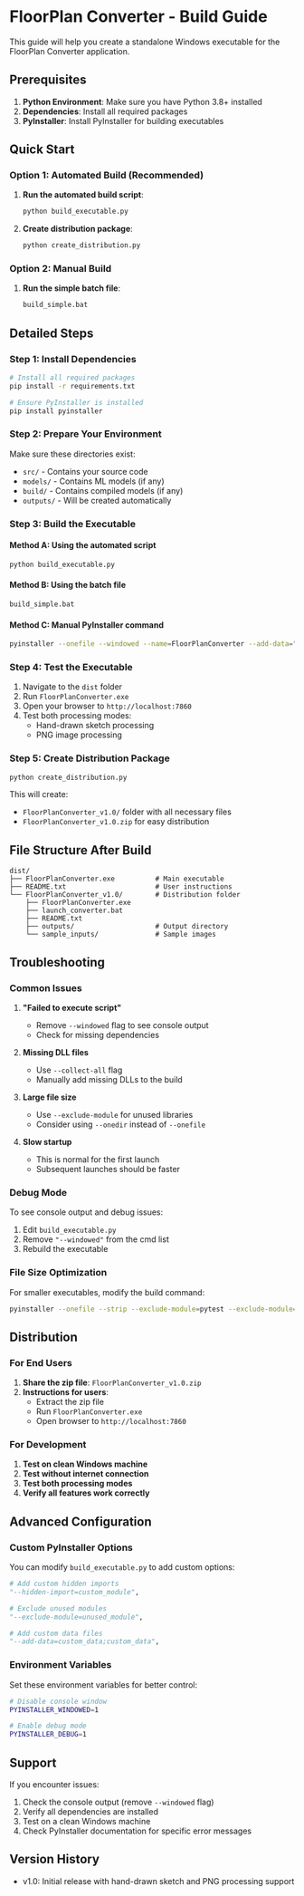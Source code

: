# FloorPlan Converter - Build Guide

This guide will help you create a standalone Windows executable for the FloorPlan Converter application.

## Prerequisites

1. **Python Environment**: Make sure you have Python 3.8+ installed
2. **Dependencies**: Install all required packages
3. **PyInstaller**: Install PyInstaller for building executables

## Quick Start

### Option 1: Automated Build (Recommended)

1. **Run the automated build script**:
   ```bash
   python build_executable.py
   ```

2. **Create distribution package**:
   ```bash
   python create_distribution.py
   ```

### Option 2: Manual Build

1. **Run the simple batch file**:
   ```bash
   build_simple.bat
   ```

## Detailed Steps

### Step 1: Install Dependencies

```bash
# Install all required packages
pip install -r requirements.txt

# Ensure PyInstaller is installed
pip install pyinstaller
```

### Step 2: Prepare Your Environment

Make sure these directories exist:
- `src/` - Contains your source code
- `models/` - Contains ML models (if any)
- `build/` - Contains compiled models (if any)
- `outputs/` - Will be created automatically

### Step 3: Build the Executable

#### Method A: Using the automated script
```bash
python build_executable.py
```

#### Method B: Using the batch file
```bash
build_simple.bat
```

#### Method C: Manual PyInstaller command
```bash
pyinstaller --onefile --windowed --name=FloorPlanConverter --add-data="src;src" --add-data="models;models" --hidden-import=gradio --hidden-import=matplotlib --hidden-import=onnxruntime --hidden-import=torch --hidden-import=cv2 --hidden-import=PIL --hidden-import=ezdxf app_local.py
```

### Step 4: Test the Executable

1. Navigate to the `dist` folder
2. Run `FloorPlanConverter.exe`
3. Open your browser to `http://localhost:7860`
4. Test both processing modes:
   - Hand-drawn sketch processing
   - PNG image processing

### Step 5: Create Distribution Package

```bash
python create_distribution.py
```

This will create:
- `FloorPlanConverter_v1.0/` folder with all necessary files
- `FloorPlanConverter_v1.0.zip` for easy distribution

## File Structure After Build

```
dist/
├── FloorPlanConverter.exe          # Main executable
├── README.txt                      # User instructions
└── FloorPlanConverter_v1.0/        # Distribution folder
    ├── FloorPlanConverter.exe
    ├── launch_converter.bat
    ├── README.txt
    ├── outputs/                    # Output directory
    └── sample_inputs/              # Sample images
```

## Troubleshooting

### Common Issues

1. **"Failed to execute script"**
   - Remove `--windowed` flag to see console output
   - Check for missing dependencies

2. **Missing DLL files**
   - Use `--collect-all` flag
   - Manually add missing DLLs to the build

3. **Large file size**
   - Use `--exclude-module` for unused libraries
   - Consider using `--onedir` instead of `--onefile`

4. **Slow startup**
   - This is normal for the first launch
   - Subsequent launches should be faster

### Debug Mode

To see console output and debug issues:

1. Edit `build_executable.py`
2. Remove `"--windowed"` from the cmd list
3. Rebuild the executable

### File Size Optimization

For smaller executables, modify the build command:

```bash
pyinstaller --onefile --strip --exclude-module=pytest --exclude-module=jupyter --name=FloorPlanConverter app_local.py
```

## Distribution

### For End Users

1. **Share the zip file**: `FloorPlanConverter_v1.0.zip`
2. **Instructions for users**:
   - Extract the zip file
   - Run `FloorPlanConverter.exe`
   - Open browser to `http://localhost:7860`

### For Development

1. **Test on clean Windows machine**
2. **Test without internet connection**
3. **Test both processing modes**
4. **Verify all features work correctly**

## Advanced Configuration

### Custom PyInstaller Options

You can modify `build_executable.py` to add custom options:

```python
# Add custom hidden imports
"--hidden-import=custom_module",

# Exclude unused modules
"--exclude-module=unused_module",

# Add custom data files
"--add-data=custom_data;custom_data",
```

### Environment Variables

Set these environment variables for better control:

```bash
# Disable console window
PYINSTALLER_WINDOWED=1

# Enable debug mode
PYINSTALLER_DEBUG=1
```

## Support

If you encounter issues:

1. Check the console output (remove `--windowed` flag)
2. Verify all dependencies are installed
3. Test on a clean Windows machine
4. Check PyInstaller documentation for specific error messages

## Version History

- v1.0: Initial release with hand-drawn sketch and PNG processing support
